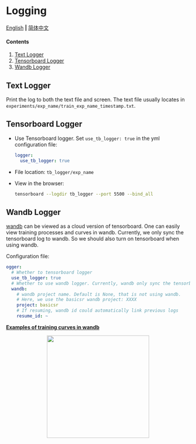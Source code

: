 # Logging

[English](Logging.md) **|** [简体中文](Logging_CN.md)

#### Contents

1. [Text Logger](#Text-Logger)
1. [Tensorboard Logger](#Tensorboard-Logger)
1. [Wandb Logger](#Wandb-Logger)

## Text Logger

Print the log to both the text file and screen. The text file usually locates in `experiments/exp_name/train_exp_name_timestamp.txt`.

## Tensorboard Logger

- Use Tensorboard logger. Set `use_tb_logger: true` in the yml configuration file:

    ```yml
    logger:
      use_tb_logger: true
    ```

- File location: `tb_logger/exp_name`
- View in the browser:

    ```bash
    tensorboard --logdir tb_logger --port 5500 --bind_all
    ```

## Wandb Logger

[wandb](XXXX) can be viewed as a cloud version of tensorboard. One can easily view training processes and curves in wandb. Currently, we only sync the tensorboard log to wandb. So we should also turn on tensorboard when using wandb.

Configuration file:

```yml
ogger:
  # Whether to tensorboard logger
  use_tb_logger: true
  # Whether to use wandb logger. Currently, wandb only sync the tensorboard log. So we should also turn on tensorboard when using wandb
  wandb:
    # wandb project name. Default is None, that is not using wandb.
    # Here, we use the basicsr wandb project: XXXX
    project: basicsr
    # If resuming, wandb id could automatically link previous logs
    resume_id: ~
```

**[Examples of training curves in wandb](XXXX)**

<p align="center">
<a href="XXXX" target="_blank">
   <img src="../assets/wandb.jpg" height="280">
</a></p>
